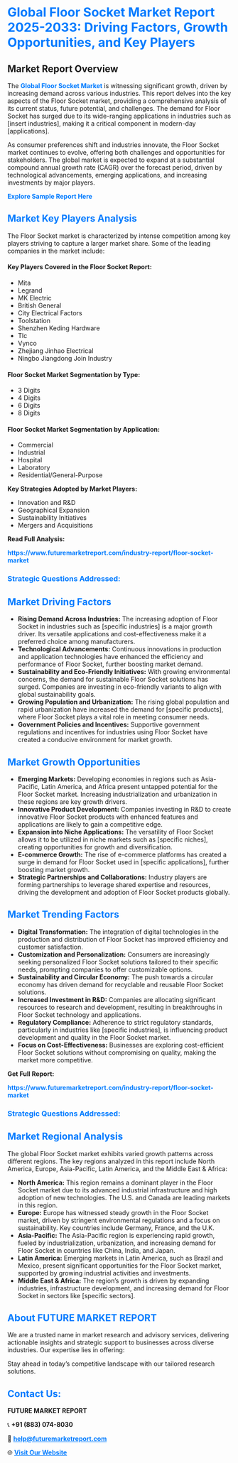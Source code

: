 <h1 style="color: #007BFF;">Global Floor Socket Market Report 2025-2033: Driving Factors, Growth Opportunities, and Key Players</h1>

<section id="overview">
<h2>Market Report Overview</h2>
<p>The <a href="https://www.futuremarketreport.com/industry-report/floor-socket-market" style="color: #007BFF; text-decoration: none;"><strong>Global Floor Socket Market</strong></a> is witnessing significant growth, driven by increasing demand across various industries. This report delves into the key aspects of the Floor Socket market, providing a comprehensive analysis of its current status, future potential, and challenges. The demand for Floor Socket has surged due to its wide-ranging applications in industries such as [insert industries], making it a critical component in modern-day [applications].</p>
<p>As consumer preferences shift and industries innovate, the Floor Socket market continues to evolve, offering both challenges and opportunities for stakeholders. The global market is expected to expand at a substantial compound annual growth rate (CAGR) over the forecast period, driven by technological advancements, emerging applications, and increasing investments by major players.</p>
</section>

<section id="overview">
<p><a href="https://www.futuremarketreport.com/request-sample/reportId=75529" style="color: #007BFF; text-decoration: none;"><strong>Explore Sample Report Here</strong></a></p>
</section>

<section id="key-players">
<h2 style="color: #007BFF;">Market Key Players Analysis</h2>
<p>The Floor Socket market is characterized by intense competition among key players striving to capture a larger market share. Some of the leading companies in the market include:</p>
<h4>Key Players Covered in the Floor Socket Report:</h4>
<ul><li>Mita</li><li>Legrand</li><li>MK Electric</li><li>British General</li><li>City Electrical Factors</li><li>Toolstation</li><li>Shenzhen Keding Hardware</li><li>Tlc</li><li>Vynco</li><li>Zhejiang Jinhao Electrical</li><li>Ningbo Jiangdong Join Industry</li></ul>
<h4>Floor Socket Market Segmentation by Type:</h4>
<ul><li>3 Digits</li><li>4 Digits</li><li>6 Digits</li><li>8 Digits</li></ul>

<h4>Floor Socket Market Segmentation by Application:</h4>
<ul><li>Commercial</li><li>Industrial</li><li>Hospital</li><li>Laboratory</li><li>Residential/General-Purpose</li></ul>
<p><strong>Key Strategies Adopted by Market Players:</strong></p>
<ul>
<li>Innovation and R&D</li>
<li>Geographical Expansion</li>
<li>Sustainability Initiatives</li>
<li>Mergers and Acquisitions</li>
</ul>
</section>

<section>
<p><strong>Read Full Analysis: </strong></p><a href="https://www.futuremarketreport.com/industry-report/floor-socket-market" style="color: #007BFF; text-decoration: none;"><strong>https://www.futuremarketreport.com/industry-report/floor-socket-market</strong></a>
<h3 style="color: #007BFF;">Strategic Questions Addressed:</h3>
</section>

<section id="driving-factors">
<h2 style="color: #007BFF;">Market Driving Factors</h2>
<ul>
<li><strong>Rising Demand Across Industries:</strong> The increasing adoption of Floor Socket in industries such as [specific industries] is a major growth driver. Its versatile applications and cost-effectiveness make it a preferred choice among manufacturers.</li>
<li><strong>Technological Advancements:</strong> Continuous innovations in production and application technologies have enhanced the efficiency and performance of Floor Socket, further boosting market demand.</li>
<li><strong>Sustainability and Eco-Friendly Initiatives:</strong> With growing environmental concerns, the demand for sustainable Floor Socket solutions has surged. Companies are investing in eco-friendly variants to align with global sustainability goals.</li>
<li><strong>Growing Population and Urbanization:</strong> The rising global population and rapid urbanization have increased the demand for [specific products], where Floor Socket plays a vital role in meeting consumer needs.</li>
<li><strong>Government Policies and Incentives:</strong> Supportive government regulations and incentives for industries using Floor Socket have created a conducive environment for market growth.</li>
</ul>
</section>

<section id="growth-opportunities">
<h2 style="color: #007BFF;">Market Growth Opportunities</h2>
<ul>
<li><strong>Emerging Markets:</strong> Developing economies in regions such as Asia-Pacific, Latin America, and Africa present untapped potential for the Floor Socket market. Increasing industrialization and urbanization in these regions are key growth drivers.</li>
<li><strong>Innovative Product Development:</strong> Companies investing in R&D to create innovative Floor Socket products with enhanced features and applications are likely to gain a competitive edge.</li>
<li><strong>Expansion into Niche Applications:</strong> The versatility of Floor Socket allows it to be utilized in niche markets such as [specific niches], creating opportunities for growth and diversification.</li>
<li><strong>E-commerce Growth:</strong> The rise of e-commerce platforms has created a surge in demand for Floor Socket used in [specific applications], further boosting market growth.</li>
<li><strong>Strategic Partnerships and Collaborations:</strong> Industry players are forming partnerships to leverage shared expertise and resources, driving the development and adoption of Floor Socket products globally.</li>
</ul>
</section>

<section id="trending-factors">
<h2 style="color: #007BFF;">Market Trending Factors</h2>
<ul>
<li><strong>Digital Transformation:</strong> The integration of digital technologies in the production and distribution of Floor Socket has improved efficiency and customer satisfaction.</li>
<li><strong>Customization and Personalization:</strong> Consumers are increasingly seeking personalized Floor Socket solutions tailored to their specific needs, prompting companies to offer customizable options.</li>
<li><strong>Sustainability and Circular Economy:</strong> The push towards a circular economy has driven demand for recyclable and reusable Floor Socket solutions.</li>
<li><strong>Increased Investment in R&D:</strong> Companies are allocating significant resources to research and development, resulting in breakthroughs in Floor Socket technology and applications.</li>
<li><strong>Regulatory Compliance:</strong> Adherence to strict regulatory standards, particularly in industries like [specific industries], is influencing product development and quality in the Floor Socket market.</li>
<li><strong>Focus on Cost-Effectiveness:</strong> Businesses are exploring cost-efficient Floor Socket solutions without compromising on quality, making the market more competitive.</li>
</ul>
</section>

<section>
<p><strong>Get Full Report: </strong></p><a href="https://www.futuremarketreport.com/industry-report/floor-socket-market" style="color: #007BFF; text-decoration: none;"><strong>https://www.futuremarketreport.com/industry-report/floor-socket-market</strong></a>
<h3 style="color: #007BFF;">Strategic Questions Addressed:</h3>
</section>


<section id="regional-analysis">
<h2 style="color: #007BFF;">Market Regional Analysis</h2>
<p>The global Floor Socket market exhibits varied growth patterns across different regions. The key regions analyzed in this report include North America, Europe, Asia-Pacific, Latin America, and the Middle East & Africa:</p>
<ul>
<li><strong>North America:</strong> This region remains a dominant player in the Floor Socket market due to its advanced industrial infrastructure and high adoption of new technologies. The U.S. and Canada are leading markets in this region.</li>
<li><strong>Europe:</strong> Europe has witnessed steady growth in the Floor Socket market, driven by stringent environmental regulations and a focus on sustainability. Key countries include Germany, France, and the U.K.</li>
<li><strong>Asia-Pacific:</strong> The Asia-Pacific region is experiencing rapid growth, fueled by industrialization, urbanization, and increasing demand for Floor Socket in countries like China, India, and Japan.</li>
<li><strong>Latin America:</strong> Emerging markets in Latin America, such as Brazil and Mexico, present significant opportunities for the Floor Socket market, supported by growing industrial activities and investments.</li>
<li><strong>Middle East & Africa:</strong> The region’s growth is driven by expanding industries, infrastructure development, and increasing demand for Floor Socket in sectors like [specific sectors].</li>
</ul>
</section>

<footer>
<h2 style="color: #007BFF;">About FUTURE MARKET REPORT</h2>
<p>We are a trusted name in market research and advisory services, delivering actionable insights and strategic support to businesses across diverse industries. Our expertise lies in offering:</p>

<p>Stay ahead in today’s competitive landscape with our tailored research solutions.</p>

<h2 style="color: #007BFF;">Contact Us:</h2>
<p><strong>FUTURE MARKET REPORT</strong></p>
<p>📞 <strong>+91 (883) 074-8030</strong></p>
<p>📧 <strong><a href="mailto:help@futuremarketreport.com" style="color: #007BFF;">help@futuremarketreport.com</a></strong></p>
<p>🌐 <strong><a href="https://www.futuremarketreport.com/" style="color: #007BFF;">Visit Our Website</a></strong></p>
</footer>
